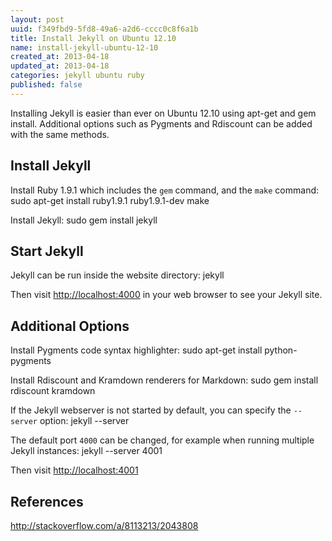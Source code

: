 ```yaml
---
layout: post
uuid: f349fbd9-5fd8-49a6-a2d6-cccc0c8f6a1b
title: Install Jekyll on Ubuntu 12.10
name: install-jekyll-ubuntu-12-10
created_at: 2013-04-18
updated_at: 2013-04-18
categories: jekyll ubuntu ruby
published: false
---
```


Installing Jekyll is easier than ever on Ubuntu 12.10 using apt-get and gem install. Additional options such as Pygments and Rdiscount can be added with the same methods.
<!--more--> 

Install Jekyll
----
Install Ruby 1.9.1 which includes the `gem` command, and the `make` command: 
    sudo apt-get install ruby1.9.1 ruby1.9.1-dev make

Install Jekyll:
    sudo gem install jekyll

Start Jekyll
----
Jekyll can be run inside the website directory:
    jekyll

Then visit [http://localhost:4000]() in your web browser to see your Jekyll site.



Additional Options
----

Install Pygments code syntax highlighter:
    sudo apt-get install python-pygments

Install Rdiscount and Kramdown renderers for Markdown:
    sudo gem install rdiscount kramdown

If the Jekyll webserver is not started by default, you can specify the `--server` option:
    jekyll --server

The default port `4000` can be changed, for example when running multiple Jekyll instances:
    jekyll --server 4001

Then visit [http://localhost:4001]()


References
----
http://stackoverflow.com/a/8113213/2043808
